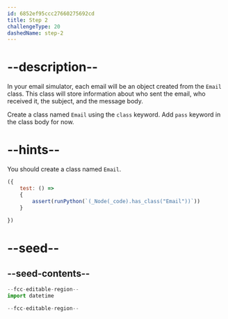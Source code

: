 ```yaml
---
id: 6852ef95ccc27660275692cd
title: Step 2
challengeType: 20
dashedName: step-2
---
```


# --description--

In your email simulator, each email will be an object created from the `Email` class. This class will store information about who sent the email, who received it, the subject, and the message body.

Create a class named `Email` using the `class` keyword. Add `pass` keyword in the class body for now.

# --hints--

You should create a class named `Email`.

```js
({
    test: () => 
    {
        assert(runPython(`(_Node(_code).has_class("Email"))`))
    }

})
```

# --seed--

## --seed-contents--

```py
--fcc-editable-region--
import datetime

--fcc-editable-region--
```
